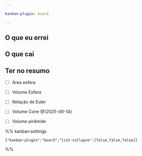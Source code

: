 ```yaml
---

kanban-plugin: board

---
```


## O que eu errei



## O que cai



## Ter no resumo

- [ ] Área esfera
- [ ] Volume Esfera
- [ ] Relação de Euler
- [ ] Volume Cone @{2025-08-14}
- [ ] Volume pirâmide




%% kanban:settings
```
{"kanban-plugin":"board","list-collapse":[false,false,false]}
```
%%